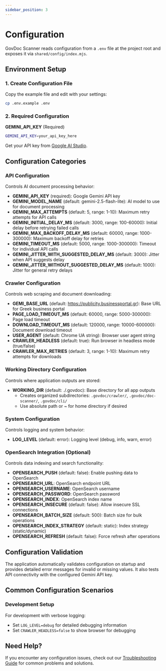 ```yaml
---
sidebar_position: 3
---
```


# Configuration

GovDoc Scanner reads configuration from a `.env` file at the project root and exposes it via `shared/config/index.mjs`.

## Environment Setup

### 1. Create Configuration File

Copy the example file and edit with your settings:

```bash
cp .env.example .env
```

### 2. Required Configuration

**GEMINI_API_KEY** (Required)

```bash
GEMINI_API_KEY=your_api_key_here
```

Get your API key from [Google AI Studio](https://aistudio.google.com/app/apikey).

## Configuration Categories

### API Configuration

Controls AI document processing behavior:

- **GEMINI_API_KEY** (required): Google Gemini API key
- **GEMINI_MODEL_NAME** (default: gemini-2.5-flash-lite): AI model to use for document processing
- **GEMINI_MAX_ATTEMPTS** (default: 5, range: 1-10): Maximum retry attempts for API calls
- **GEMINI_INITIAL_DELAY_MS** (default: 3000, range: 100-60000): Initial delay before retrying failed calls
- **GEMINI_MAX_BACKOFF_DELAY_MS** (default: 60000, range: 1000-300000): Maximum backoff delay for retries
- **GEMINI_TIMEOUT_MS** (default: 5000, range: 1000-300000): Timeout for individual API calls
- **GEMINI_JITTER_WITH_SUGGESTED_DELAY_MS** (default: 3000): Jitter when API suggests delay
- **GEMINI_JITTER_WITHOUT_SUGGESTED_DELAY_MS** (default: 1000): Jitter for general retry delays

### Crawler Configuration

Controls web scraping and document downloading:

- **GEMI_BASE_URL** (default: https://publicity.businessportal.gr): Base URL for Greek business portal
- **PAGE_LOAD_TIMEOUT_MS** (default: 60000, range: 5000-300000): Page load timeout
- **DOWNLOAD_TIMEOUT_MS** (default: 120000, range: 10000-600000): Document download timeout
- **USER_AGENT** (default: Chrome UA string): Browser user agent string
- **CRAWLER_HEADLESS** (default: true): Run browser in headless mode (true/false)
- **CRAWLER_MAX_RETRIES** (default: 3, range: 1-10): Maximum retry attempts for downloads

### Working Directory Configuration

Controls where application outputs are stored:

- **WORKING_DIR** (default: ./.govdoc): Base directory for all app outputs
  - Creates organized subdirectories: `.govdoc/crawler/`, `.govdoc/doc-scanner/`, `.govdoc/cli/`
  - Use absolute path or ~ for home directory if desired

### System Configuration

Controls logging and system behavior:

- **LOG_LEVEL** (default: error): Logging level (debug, info, warn, error)

### OpenSearch Integration (Optional)

Controls data indexing and search functionality:

- **OPENSEARCH_PUSH** (default: false): Enable pushing data to OpenSearch
- **OPENSEARCH_URL**: OpenSearch endpoint URL
- **OPENSEARCH_USERNAME**: OpenSearch username
- **OPENSEARCH_PASSWORD**: OpenSearch password
- **OPENSEARCH_INDEX**: OpenSearch index name
- **OPENSEARCH_INSECURE** (default: false): Allow insecure SSL connections
- **OPENSEARCH_BATCH_SIZE** (default: 500): Batch size for bulk operations
- **OPENSEARCH_INDEX_STRATEGY** (default: static): Index strategy (static/dynamic)
- **OPENSEARCH_REFRESH** (default: false): Force refresh after operations

## Configuration Validation

The application automatically validates configuration on startup and provides detailed error messages for invalid or missing values. It also tests API connectivity with the configured Gemini API key.

## Common Configuration Scenarios

### Development Setup

For development with verbose logging:

- Set `LOG_LEVEL=debug` for detailed debugging information
- Set `CRAWLER_HEADLESS=false` to show browser for debugging

## Need Help?

If you encounter any configuration issues, check out our [Troubleshooting Guide](./Troubleshooting.md) for common problems and solutions.
